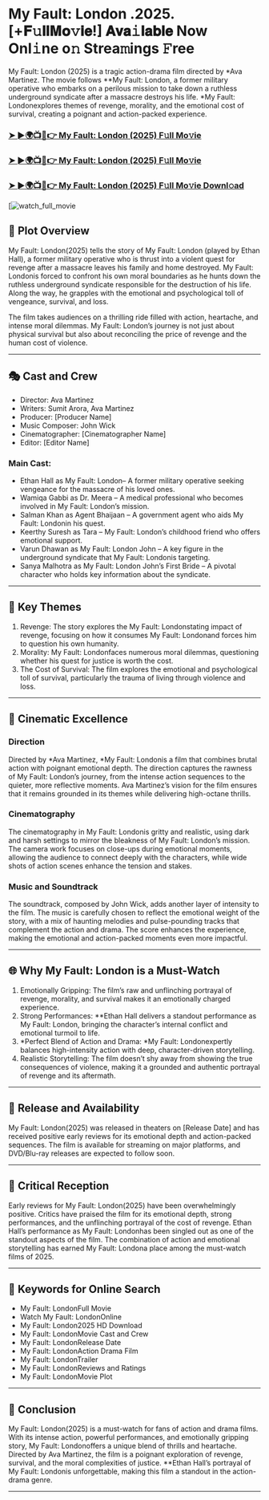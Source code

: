 # My Fault: London .2025. [+𝐅𝚞𝐥𝐥𝐌𝐨𝚟𝐢𝐞!] 𝐀𝐯𝐚𝚒𝐥𝐚𝐛𝐥𝐞 Now Onl𝚒ne o𝚗 Strea𝚖ings 𝙵ree

My Fault: London (2025) is a tragic action-drama film directed by *Ava Martinez. The movie follows **My Fault: London, a former military operative who embarks on a perilous mission to take down a ruthless underground syndicate after a massacre destroys his life. *My Fault: Londonexplores themes of revenge, morality, and the emotional cost of survival, creating a poignant and action-packed experience.

### [➤ ►🌍📺📱👉   My Fault: London (2025) F𝚞ll Mo𝚟ie](https://rb.gy/9lghzd)

### [➤ ►🌍📺📱👉   My Fault: London (2025) F𝚞ll Mo𝚟ie](https://rb.gy/9lghzd)

### [➤ ►🌍📺📱👉   My Fault: London (2025) F𝚞ll Mo𝚟ie Downl𝚘ad](https://rb.gy/9lghzd)

[![watch_full_movie](https://media.themoviedb.org/t/p/w533_and_h300_bestv2/uJK0jjJ8QDOQw5lcNBwu059ht4D.jpg)

## 📖 Plot Overview

My Fault: London(2025) tells the story of My Fault: London (played by Ethan Hall), a former military operative who is thrust into a violent quest for revenge after a massacre leaves his family and home destroyed. My Fault: Londonis forced to confront his own moral boundaries as he hunts down the ruthless underground syndicate responsible for the destruction of his life. Along the way, he grapples with the emotional and psychological toll of vengeance, survival, and loss.

The film takes audiences on a thrilling ride filled with action, heartache, and intense moral dilemmas. My Fault: London’s journey is not just about physical survival but also about reconciling the price of revenge and the human cost of violence.

---

## 🎭 Cast and Crew

- Director: Ava Martinez  
- Writers: Sumit Arora, Ava Martinez  
- Producer: [Producer Name]  
- Music Composer: John Wick  
- Cinematographer: [Cinematographer Name]  
- Editor: [Editor Name]  

### Main Cast:

- Ethan Hall as My Fault: London– A former military operative seeking vengeance for the massacre of his loved ones.  
- Wamiqa Gabbi as Dr. Meera – A medical professional who becomes involved in My Fault: London’s mission.  
- Salman Khan as Agent Bhaijaan – A government agent who aids My Fault: Londonin his quest.  
- Keerthy Suresh as Tara – My Fault: London’s childhood friend who offers emotional support.  
- Varun Dhawan as My Fault: London John – A key figure in the underground syndicate that My Fault: Londonis targeting.  
- Sanya Malhotra as My Fault: London John’s First Bride – A pivotal character who holds key information about the syndicate.

---

## 🌟 Key Themes

1. Revenge: The story explores the My Fault: Londonstating impact of revenge, focusing on how it consumes My Fault: Londonand forces him to question his own humanity.  
2. Morality: My Fault: Londonfaces numerous moral dilemmas, questioning whether his quest for justice is worth the cost.  
3. The Cost of Survival: The film explores the emotional and psychological toll of survival, particularly the trauma of living through violence and loss.

---

## 🎥 Cinematic Excellence

### Direction  
Directed by *Ava Martinez, *My Fault: Londonis a film that combines brutal action with poignant emotional depth. The direction captures the rawness of My Fault: London’s journey, from the intense action sequences to the quieter, more reflective moments. Ava Martinez’s vision for the film ensures that it remains grounded in its themes while delivering high-octane thrills.

### Cinematography  
The cinematography in My Fault: Londonis gritty and realistic, using dark and harsh settings to mirror the bleakness of My Fault: London’s mission. The camera work focuses on close-ups during emotional moments, allowing the audience to connect deeply with the characters, while wide shots of action scenes enhance the tension and stakes.

### Music and Soundtrack  
The soundtrack, composed by John Wick, adds another layer of intensity to the film. The music is carefully chosen to reflect the emotional weight of the story, with a mix of haunting melodies and pulse-pounding tracks that complement the action and drama. The score enhances the experience, making the emotional and action-packed moments even more impactful.

---

## 🌐 Why My Fault: London is a Must-Watch

1. Emotionally Gripping: The film’s raw and unflinching portrayal of revenge, morality, and survival makes it an emotionally charged experience.  
2. Strong Performances: **Ethan Hall delivers a standout performance as My Fault: London, bringing the character’s internal conflict and emotional turmoil to life.  
3. *Perfect Blend of Action and Drama: *My Fault: Londonexpertly balances high-intensity action with deep, character-driven storytelling.  
4. Realistic Storytelling: The film doesn’t shy away from showing the true consequences of violence, making it a grounded and authentic portrayal of revenge and its aftermath.

---

## 📅 Release and Availability

My Fault: London(2025) was released in theaters on [Release Date] and has received positive early reviews for its emotional depth and action-packed sequences. The film is available for streaming on major platforms, and DVD/Blu-ray releases are expected to follow soon.

---

## 📝 Critical Reception

Early reviews for My Fault: London(2025) have been overwhelmingly positive. Critics have praised the film for its emotional depth, strong performances, and the unflinching portrayal of the cost of revenge. Ethan Hall’s performance as My Fault: Londonhas been singled out as one of the standout aspects of the film. The combination of action and emotional storytelling has earned My Fault: Londona place among the must-watch films of 2025.

---

## 🔑 Keywords for Online Search

- My Fault: LondonFull Movie  
- Watch My Fault: LondonOnline  
- My Fault: London2025 HD Download  
- My Fault: LondonMovie Cast and Crew  
- My Fault: LondonRelease Date  
- My Fault: LondonAction Drama Film  
- My Fault: LondonTrailer  
- My Fault: LondonReviews and Ratings  
- My Fault: LondonMovie Plot  

---

## 📢 Conclusion

My Fault: London(2025) is a must-watch for fans of action and drama films. With its intense action, powerful performances, and emotionally gripping story, My Fault: Londonoffers a unique blend of thrills and heartache. Directed by Ava Martinez, the film is a poignant exploration of revenge, survival, and the moral complexities of justice. **Ethan Hall’s portrayal of My Fault: Londonis unforgettable, making this film a standout in the action-drama genre.

---
